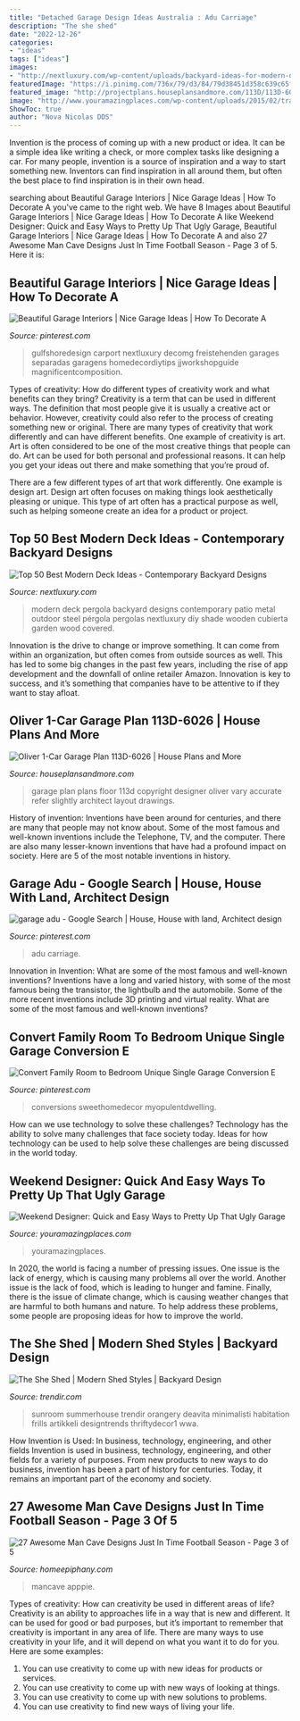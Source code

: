 ```yaml
---
title: "Detached Garage Design Ideas Australia : Adu Carriage"
description: "The she shed"
date: "2022-12-26"
categories:
- "ideas"
tags: ["ideas"]
images:
- "http://nextluxury.com/wp-content/uploads/backyard-ideas-for-modern-deck-with-steel-pergola.jpg"
featuredImage: "https://i.pinimg.com/736x/79/d3/84/79d38451d358c639c65ff3193890c017.jpg"
featured_image: "http://projectplans.houseplansandmore.com/113D/113D-6026/113D-6026-front-main-8.jpg"
image: "http://www.youramazingplaces.com/wp-content/uploads/2015/02/traditional-garage-and-shed2.jpg"
ShowToc: true
author: "Nova Nicolas DDS"
---
```



Invention is the process of coming up with a new product or idea. It can be a simple idea like writing a check, or more complex tasks like designing a car. For many people, invention is a source of inspiration and a way to start something new. Inventors can find inspiration in all around them, but often the best place to find inspiration is in their own head.

	

		
searching about Beautiful Garage Interiors | Nice Garage Ideas | How To Decorate A you've came to the right web. We have 8 Images about Beautiful Garage Interiors | Nice Garage Ideas | How To Decorate A like Weekend Designer: Quick and Easy Ways to Pretty Up That Ugly Garage, Beautiful Garage Interiors | Nice Garage Ideas | How To Decorate A and also 27 Awesome Man Cave Designs Just In Time Football Season - Page 3 of 5. Here it is:
		
    
## Beautiful Garage Interiors | Nice Garage Ideas | How To Decorate A

<img loading=lazy src="https://i.pinimg.com/736x/ae/f7/50/aef7509e243f610fde7d750325ca6095.jpg" onerror="this.onerror=null;this.src='https://tse2.mm.bing.net/th?id=OIP.UNAglNPJBefAwbuzn8ANWQHaE7&amp;pid=15.1';" alt="Beautiful Garage Interiors | Nice Garage Ideas | How To Decorate A">

_Source: pinterest.com_

>gulfshoredesign carport nextluxury decomg freistehenden garages separadas garagens homedecordiytips jjworkshopguide magnificentcomposition. 

	

Types of creativity: How do different types of creativity work and what benefits can they bring?
Creativity is a term that can be used in different ways. The definition that most people give it is usually a creative act or behavior. However, creativity could also refer to the process of creating something new or original. There are many types of creativity that work differently and can have different benefits. 
One example of creativity is art. Art is often considered to be one of the most creative things that people can do. Art can be used for both personal and professional reasons. It can help you get your ideas out there and make something that you’re proud of. 

There are a few different types of art that work differently. One example is design art. Design art often focuses on making things look aesthetically pleasing or unique. This type of art often has a practical purpose as well, such as helping someone create an idea for a product or project.

    
## Top 50 Best Modern Deck Ideas - Contemporary Backyard Designs

<img loading=lazy src="http://nextluxury.com/wp-content/uploads/backyard-ideas-for-modern-deck-with-steel-pergola.jpg" onerror="this.onerror=null;this.src='https://tse2.mm.bing.net/th?id=OIP.sgNRb2nV3ABewPpIXxReWAAAAA&amp;pid=15.1';" alt="Top 50 Best Modern Deck Ideas - Contemporary Backyard Designs">

_Source: nextluxury.com_

>modern deck pergola backyard designs contemporary patio metal outdoor steel pérgola pergolas nextluxury diy shade wooden cubierta garden wood covered. 

	

Innovation is the drive to change or improve something. It can come from within an organization, but often comes from outside sources as well. This has led to some big changes in the past few years, including the rise of app development and the downfall of online retailer Amazon. Innovation is key to success, and it’s something that companies have to be attentive to if they want to stay afloat.

    
## Oliver 1-Car Garage Plan 113D-6026 | House Plans And More

<img loading=lazy src="http://projectplans.houseplansandmore.com/113D/113D-6026/113D-6026-front-main-8.jpg" onerror="this.onerror=null;this.src='https://tse3.mm.bing.net/th?id=OIP.f0441kbYjEhYWZlKYId6SgHaE7&amp;pid=15.1';" alt="Oliver 1-Car Garage Plan 113D-6026 | House Plans and More">

_Source: houseplansandmore.com_

>garage plan plans floor 113d copyright designer oliver vary accurate refer slightly architect layout drawings. 

	

History of invention:
Inventions have been around for centuries, and there are many that people may not know about. Some of the most famous and well-known inventions include the Telephone, TV, and the computer. There are also many lesser-known inventions that have had a profound impact on society. Here are 5 of the most notable inventions in history.

    
## Garage Adu - Google Search | House, House With Land, Architect Design

<img loading=lazy src="https://i.pinimg.com/736x/e2/76/59/e27659d528b26fb62e78f59592ec3258--carriage-house-islands.jpg" onerror="this.onerror=null;this.src='https://tse2.mm.bing.net/th?id=OIP.g67fB9JwnrXOoAJDzUWRRQHaIC&amp;pid=15.1';" alt="garage adu - Google Search | House, House with land, Architect design">

_Source: pinterest.com_

>adu carriage. 

	

Innovation in Invention: What are some of the most famous and well-known inventions?
Inventions have a long and varied history, with some of the most famous being the transistor, the lightbulb and the automobile. Some of the more recent inventions include 3D printing and virtual reality. What are some of the most famous and well-known inventions?

    
## Convert Family Room To Bedroom Unique Single Garage Conversion E

<img loading=lazy src="https://i.pinimg.com/736x/79/d3/84/79d38451d358c639c65ff3193890c017.jpg" onerror="this.onerror=null;this.src='https://tse2.mm.bing.net/th?id=OIP.KawF-7vAP520Fi3fgcUjsgHaJ3&amp;pid=15.1';" alt="Convert Family Room to Bedroom Unique Single Garage Conversion E">

_Source: pinterest.com_

>conversions sweethomedecor myopulentdwelling. 

	

How can we use technology to solve these challenges?
Technology has the ability to solve many challenges that face society today. Ideas for how technology can be used to help solve these challenges are being discussed in the world today.

    
## Weekend Designer: Quick And Easy Ways To Pretty Up That Ugly Garage

<img loading=lazy src="http://www.youramazingplaces.com/wp-content/uploads/2015/02/traditional-garage-and-shed2.jpg" onerror="this.onerror=null;this.src='https://tse2.mm.bing.net/th?id=OIP.dNIwo1nPuvuXlqOxI0VxGwHaE8&amp;pid=15.1';" alt="Weekend Designer: Quick and Easy Ways to Pretty Up That Ugly Garage">

_Source: youramazingplaces.com_

>youramazingplaces. 

	

In 2020, the world is facing a number of pressing issues. One issue is the lack of energy, which is causing many problems all over the world. Another issue is the lack of food, which is leading to hunger and famine. Finally, there is the issue of climate change, which is causing weather changes that are harmful to both humans and nature. To help address these problems, some people are proposing ideas for how to improve the world.

    
## The She Shed | Modern Shed Styles | Backyard Design

<img loading=lazy src="https://cdn.trendir.com/wp-content/uploads/2017/05/Garden-shed-guest-houe.jpg" onerror="this.onerror=null;this.src='https://tse2.mm.bing.net/th?id=OIP.XyqBLKuozFE79Du68SGPPAHaE7&amp;pid=15.1';" alt="The She Shed | Modern Shed Styles | Backyard Design">

_Source: trendir.com_

>sunroom summerhouse trendir orangery deavita minimalisti habitation frills artikkeli designtrends thriftydecor1 wwa. 

	

How Invention is Used: In business, technology, engineering, and other fields
Invention is used in business, technology, engineering, and other fields for a variety of purposes. From new products to new ways to do business, invention has been a part of history for centuries. Today, it remains an important part of the economy and society.

    
## 27 Awesome Man Cave Designs Just In Time Football Season - Page 3 Of 5

<img loading=lazy src="https://homeepiphany.com/wp-content/uploads/2015/06/27-Awesome-Man-Caves-Before-Football-Season-15.jpg" onerror="this.onerror=null;this.src='https://tse3.mm.bing.net/th?id=OIP.cXSuWEo9q6irO3LCiUAfaQHaFj&amp;pid=15.1';" alt="27 Awesome Man Cave Designs Just In Time Football Season - Page 3 of 5">

_Source: homeepiphany.com_

>mancave apppie. 

	

Types of creativity: How can creativity be used in different areas of life?
Creativity is an ability to approaches life in a way that is new and different. It can be used for good or bad purposes, but it’s important to remember that creativity is important in any area of life. There are many ways to use creativity in your life, and it will depend on what you want it to do for you. Here are some examples: 
1. You can use creativity to come up with new ideas for products or services.
2. You can use creativity to come up with new ways of looking at things.
3. You can use creativity to come up with new solutions to problems.
4. You can use creativity to find new ways of living your life.

